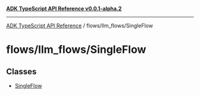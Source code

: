 [**ADK TypeScript API Reference v0.0.1-alpha.2**](../../../README.md)

***

[ADK TypeScript API Reference](../../../modules.md) / flows/llm\_flows/SingleFlow

# flows/llm\_flows/SingleFlow

## Classes

- [SingleFlow](classes/SingleFlow.md)
